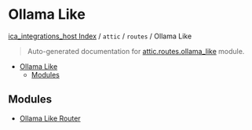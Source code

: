 # Ollama Like

[ica_integrations_host Index](../../../README.md#ica_integrations_host-index) / `attic` / `routes` / Ollama Like

> Auto-generated documentation for [attic.routes.ollama_like](https://github.com/destiny/ica_integrations_host/blob/main/attic/routes/ollama_like/__init__.py) module.

- [Ollama Like](#ollama-like)
  - [Modules](#modules)

## Modules

- [Ollama Like Router](./ollama_like_router.md)
